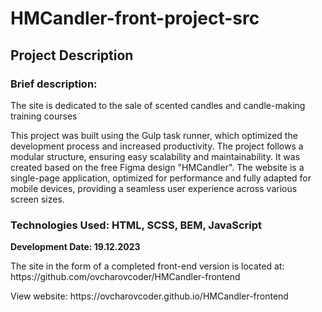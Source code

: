 # HMCandler-front-project-src
<h2>Project Description</h2>
<h3>Brief description:</h3>
<p></p>The site is dedicated to the sale of scented candles and candle-making training courses</p>
<p>This project was built using the Gulp task runner, which optimized the development process and increased productivity. The project follows a modular structure, ensuring easy scalability and maintainability. It was created based on the free Figma design "HMCandler". The website is a single-page application, optimized for performance and fully adapted for mobile devices, providing a seamless user experience across various screen sizes.</p>

<h3>Technologies Used: HTML, SCSS, BEM, JavaScript</h3>
<b>Development Date: 19.12.2023</b>

<p>The site in the form of a completed front-end version is located at: https://github.com/ovcharovcoder/HMCandler-frontend</p>
View website: https://ovcharovcoder.github.io/HMCandler-frontend
